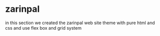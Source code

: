 # zarinpal
in this section we created the zarinpal web site theme with pure html and css and use flex box and grid system
